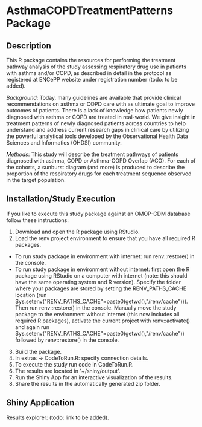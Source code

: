 # AsthmaCOPDTreatmentPatterns Package

## Description
This R package contains the resources for performing the treatment pathway analysis of the study assessing respiratory drug use in patients with asthma and/or COPD, as described in detail in the protocol as registered at ENCePP website under registration number (todo: to be added).

*Background*:
Today, many guidelines are available that provide clinical recommendations on asthma or COPD care with as ultimate goal to improve outcomes of patients. There is a lack of knowledge how patients newly diagnosed with asthma or COPD are treated in real-world. We give insight in treatment patterns of newly diagnosed patients across countries to help understand and address current research gaps in clinical care by utilizing the powerful analytical tools developed by the Observational Health Data Sciences and Informatics (OHDSI) community. 

*Methods*: 
This study will describe the treatment pathways of patients diagnosed with asthma, COPD or Asthma-COPD Overlap (ACO). For each of the cohorts, a sunburst diagram (and more) is produced to describe the proportion of the respiratory drugs for each treatment sequence observed in the target population. 

## Installation/Study Execution
If you like to execute this study package against an OMOP-CDM database follow these instructions:

1. Download and open the R package using RStudio. 
2. Load the renv project environment to ensure that you have all required R packages.
- To run study package in environment with internet: run renv::restore() in the console.
- To run study package in environment without internet: first open the R package using RStudio on a computer with internet (note: this should have the same operating system and R version). Specify the folder where your packages are stored by setting the RENV_PATHS_CACHE location (run Sys.setenv("RENV_PATHS_CACHE"=paste0(getwd(),"/renv/cache"))). Then run renv::restore() in the console. Manually move the study package to the environment without internet (this now includes all required R packages), activate the current project with renv::activate() and again run Sys.setenv("RENV_PATHS_CACHE"=paste0(getwd(),"/renv/cache")) followed by renv::restore() in the console. 
3. Build the package.
4. In extras -> CodeToRun.R: specify connection details. 
5. To execute the study run code in CodeToRun.R. 
6. The results are located in '~/shiny/output'.
7. Run the Shiny App for an interactive visualization of the results.
8. Share the results in the automatically generated zip folder.


## Shiny Application
Results explorer: (todo: link to be added).



